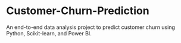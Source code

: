 # Customer-Churn-Prediction
An end-to-end data analysis project to predict customer churn using Python, Scikit-learn, and Power BI.
